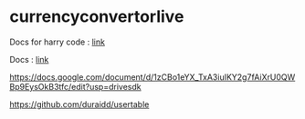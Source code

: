 # currencyconvertorlive

Docs for harry code : [link](https://github.com/duraidd/harry)



Docs : [link](https://docs.google.com/document/d/1VRi-xnnrg3E9cw1p5i52j2pMsI5V9VsTTQOPcp1ThKI/mobilebasic)


https://docs.google.com/document/d/1zCBo1eYX_TxA3iuIKY2g7fAiXrU0QWBp9EysOkB3tfc/edit?usp=drivesdk



https://github.com/duraidd/usertable




